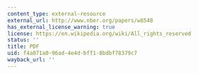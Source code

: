 ```yaml
---
content_type: external-resource
external_url: http://www.nber.org/papers/w8548
has_external_license_warning: true
license: https://en.wikipedia.org/wiki/All_rights_reserved
status: ''
title: PDF
uid: f4a071a0-96ad-4e4d-bff1-8bdbf78379c7
wayback_url: ''
---
```

